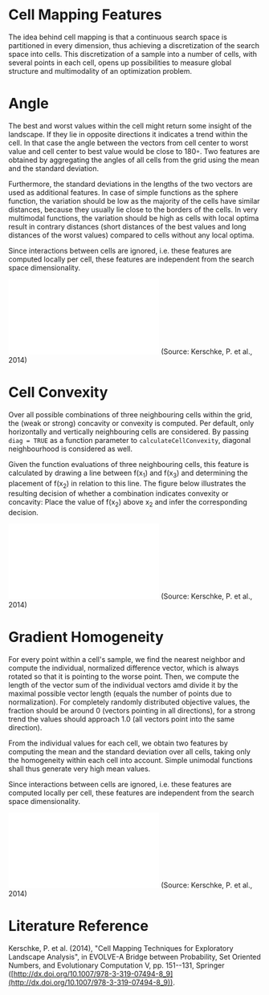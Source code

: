 # Cell Mapping Features

The idea behind cell mapping is that a continuous search space is partitioned in every dimension, thus achieving a discretization of the search space into cells.
This discretization of a sample into a number of cells, with several
points in each cell, opens up possibilities to measure global structure and multimodality of an optimization problem.

# Angle

The best and worst values within the cell might return some insight of the landscape. If they lie in opposite directions it indicates a trend within the cell. In that case the angle between the vectors from cell center to worst value and cell center to best value would be close to 180◦. Two features are obtained by aggregating the angles of all cells from the grid using the mean and the standard deviation.

Furthermore, the standard deviations in the lengths of the two vectors are used as additional features. In case of simple functions as the sphere function, the variation should be low as the majority of the cells have similar distances, because they usually lie close to the borders of the cells. In very multimodal functions, the variation should be high as cells with local optima result in contrary distances (short distances of the best values and long distances of the worst values) compared to cells without any local optima.

Since interactions between cells are ignored, i.e. these features are computed locally per cell, these features are independent from the search space dimensionality.

![Illustration of the idea of Angle](angle.pdf)
(Source: Kerschke, P. et al., 2014)

# Cell Convexity

Over all possible combinations of three neighbouring cells within the grid, the (weak or strong) concavity or convexity is computed. Per default, only horizontally and vertically neighbouring cells are considered. By passing `diag = TRUE` as a function parameter to `calculateCellConvexity`, diagonal neighbourhood is considered as well.

Given the function evaluations of three neighbouring cells, this feature is calculated by drawing a line between f(x<sub>1</sub>) and f(x<sub>3</sub>) and determining the placement of f(x<sub>2</sub>) in relation to this line. The figure below illustrates the resulting decision of whether a combination indicates convexity or concavity: Place the value of f(x<sub>2</sub>) above x<sub>2</sub> and infer the corresponding decision.

![Illustration of the decision for or against (strong) convexity](convexity.pdf)
(Source: Kerschke, P. et al., 2014)

# Gradient Homogeneity

For every point within a cell's sample, we find the nearest neighbor and compute the individual, normalized difference vector, which is always rotated so that it is pointing to the worse point. Then, we compute the length of the vector sum of the individual vectors amd divide it by the maximal possible vector length (equals the number of points due to normalization). For completely randomly distributed objective values, the fraction should be around 0 (vectors pointing in all directions), for a strong trend the values should approach 1.0 (all vectors point into the same direction).

From the individual values for each cell, we obtain two features by computing the mean and the standard deviation over all cells, taking only the homogeneity within each cell into account. Simple unimodal functions shall thus generate very high mean values.

Since interactions between cells are ignored, i.e. these features are computed locally per cell, these features are independent from the search space dimensionality.

![Illustration of the idea of Gradient Homogeneity](gradienthomogeneity.pdf)
(Source: Kerschke, P. et al., 2014)

# Literature Reference
Kerschke, P. et al. (2014), "Cell Mapping Techniques for Exploratory Landscape Analysis", in EVOLVE-A Bridge between Probability, Set Oriented Numbers, and Evolutionary Computation V, pp. 151--131, Springer ([http://dx.doi.org/10.1007/978-3-319-07494-8_9](http://dx.doi.org/10.1007/978-3-319-07494-8_9)).